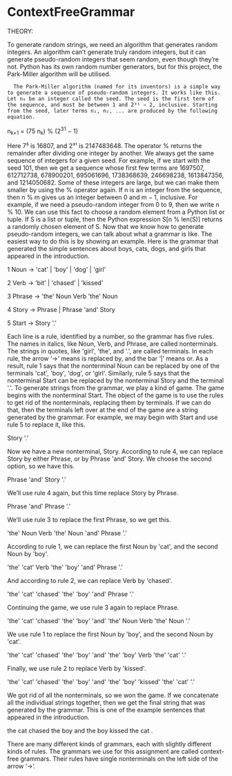 # ContextFreeGrammar

THEORY:

To generate random strings, we need an algorithm that generates random integers. An algorithm can’t generate truly random integers, but it can generate pseudo-random integers that seem random, even though they’re not. Python has its own random number generators, but for this project, the Park-Miller algorithm will be utilised. 

      The Park-Miller algorithm (named for its inventors) is a simple way to generate a sequence of pseudo-random integers. It works like this. Let n₀ be an integer called the seed. The seed is the first term of the sequence, and must be between 1 and 2³¹ − 2, inclusive. Starting from the seed, later terms n₁, n₂, ... are produced by the following equation.

  n<sub>k+1</sub> = (75 n<sub>k</sub>) % (2<sup>31</sup> − 1)

Here 7⁵ is 16807, and 2³¹ is 2147483648. The operator % returns the remainder after dividing one integer by another. We always get the same sequence of integers for a given seed. For example, if we start with the seed 101, then we get a sequence whose first few terms are 1697507, 612712738, 678900201, 695061696, 1738368639, 246698238, 1613847356, and 1214050682. 
      Some of these integers are large, but we can make them smaller by using the % operator again. If n is an integer from the sequence, then n % m gives us an integer between 0 and m − 1, inclusive. For example, if we need a pseudo-random integer from 0 to 9, then we write n % 10. We can use this fact to choose a random element from a Python list or tuple. If S is a list or tuple, then the Python expression S[n % len(S)] returns a randomly chosen element of S. 
      Now that we know how to generate pseudo-random integers, we can talk about what a grammar is like. The easiest way to do this is by showing an example. Here is the grammar that generated the simple sentences about boys, cats, dogs, and girls that appeared in the introduction.

1   Noun →  'cat' | 'boy' | 'dog' | 'girl'

2   Verb →  'bit' | 'chased' | 'kissed'

3   Phrase →  'the' Noun Verb 'the' Noun

4   Story  →  Phrase | Phrase 'and' Story

5  Start  →  Story '.'

Each line is a rule, identified by a number, so the grammar has five rules. The names in italics, like Noun, Verb, and Phrase, are called nonterminals. The strings in quotes, like 'girl', 'the', and '.', are called terminals. In each rule, the arrow ‘→’ means is replaced by, and the bar ‘|’ means or. As a result, rule 1 says that the nonterminal Noun can be replaced by one of the terminals 'cat', 'boy', 'dog', or 'girl'. Similarly, rule 5 says that the nonterminal Start can be replaced by the nonterminal Story and the terminal '.'. 
      To generate strings from the grammar, we play a kind of game. The game begins with the nonterminal Start. The object of the game is to use the rules to get rid of the nonterminals, replacing them by terminals. If we can do that, then the terminals left over at the end of the game are a string generated by the grammar. For example, we may begin with Start and use rule 5 to replace it, like this.

Story '.'

Now we have a new nonterminal, Story. According to rule 4, we can replace Story by either Phrase, or by Phrase 'and' Story. We choose the second option, so we have this.

Phrase 'and' Story '.'

We’ll use rule 4 again, but this time replace Story by Phrase.

Phrase 'and' Phrase '.'

We’ll use rule 3 to replace the first Phrase, so we get this.

'the' Noun Verb 'the' Noun 'and' Phrase '.'

According to rule 1, we can replace the first Noun by 'cat', and the second Noun by 'boy'.

'the' 'cat' Verb 'the' 'boy' 'and' Phrase '.'

And according to rule 2, we can replace Verb by 'chased'.

'the' 'cat' 'chased' 'the' 'boy' 'and' Phrase '.'

Continuing the game, we use rule 3 again to replace Phrase.

'the' 'cat' 'chased' 'the' 'boy' 'and' 'the' Noun Verb 'the' Noun '.'

We use rule 1 to replace the first Noun by 'boy', and the second Noun by 'cat'.

'the' 'cat' 'chased' 'the' 'boy' 'and' 'the' 'boy' Verb 'the' 'cat' '.'

Finally, we use rule 2 to replace Verb by 'kissed'.

'the' 'cat' 'chased' 'the' 'boy' 'and' 'the' 'boy' 'kissed' 'the' 'cat' '.'

We got rid of all the nonterminals, so we won the game. If we concatenate all the individual strings together, then we get the final string that was generated by the grammar. This is one of the example sentences that appeared in the introduction.

the cat chased the boy and the boy kissed the cat .

There are many different kinds of grammars, each with slightly different kinds of rules. The grammars we use for this assignment are called context-free grammars. Their rules have single nonterminals on the left side of the arrow ‘→’.

